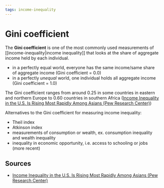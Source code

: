 ```yaml
---
tags: income-inequality
---
```


# Gini coefficient

The **Gini coefficient** is one of the most commonly used measurements of [[income-inequality|income inequality]] that looks at the share of aggregate income held by each individual.

- in a perfectly equal world, everyone has the same income/same share of aggregate income (Gini coefficient = 0.0)
- in a perfectly _unequal_ world, one individual holds all aggregate income (Gini coefficient = 1.0)

The Gini coefficient ranges from around 0.25 in some countries in eastern and northern Europe to 0.60 countries in southern Africa ([Income Inequality in the U.S. Is Rising Most Rapidly Among Asians (Pew Research Center)](https://www.pewresearch.org/social-trends/2018/07/12/income-inequality-in-the-u-s-is-rising-most-rapidly-among-asians/))

Alternatives to the Gini coefficient for measuring income inequality:

- Theil index
- Atkinson index
- measurements of consumption or wealth, ex. consumption inequality and wealth inequality
- inequality in economic opportunity, i.e. access to schooling or jobs (more recent)

## Sources

- [Income Inequality in the U.S. Is Rising Most Rapidly Among Asians (Pew Research Center)](https://www.pewresearch.org/social-trends/2018/07/12/income-inequality-in-the-u-s-is-rising-most-rapidly-among-asians/)
